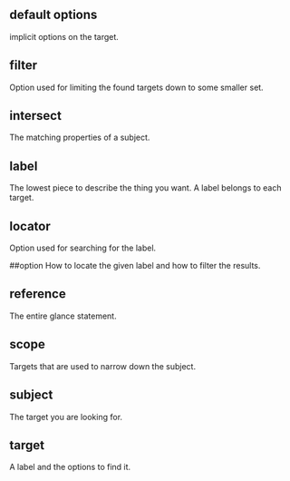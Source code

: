 ## default options
implicit options on the target.

## filter
Option used for limiting the found targets down to some smaller set.

## intersect
The matching properties of a subject.

## label
The lowest piece to describe the thing you want. A label belongs to each target.

## locator
Option used for searching for the label.

##option
How to locate the given label and how to filter the results.

## reference
The entire glance statement.

## scope
Targets that are used to narrow down the subject.

## subject
The target you are looking for.

## target
A label and the options to find it.
